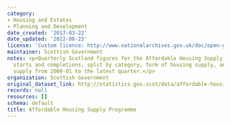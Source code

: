 ```yaml
---
category:
- Housing and Estates
- Planning and Development
date_created: '2017-03-22'
date_updated: '2022-08-23'
license: 'Custom licence: http://www.nationalarchives.gov.uk/doc/open-government-licence/version/3/'
maintainer: Scottish Government
notes: <p>Quarterly Scotland figures for the Affordable Housing Supply Programme approvals,
  starts and completions, split by category, form of housing supply, and type of housing
  supply from 2000-01 to the latest quarter.</p>
organization: Scottish Government
original_dataset_link: http://statistics.gov.scot/data/affordable-housing-supply-programme
records: null
resources: []
schema: default
title: Affordable Housing Supply Programme
---
```

